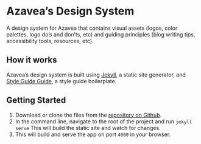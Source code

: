 # Azavea’s Design System
A design system for Azavea that contains visual assets (logos, color palettes, logo do’s and don’ts, etc) and guiding principles (blog writing tips, accessibility tools, resources, etc).

## How it works
Azavea’s design system is built using [Jekyll](https://jekyllrb.com/), a static site generator, and [Style Guide Guide](https://github.com/bradfrost/style-guide-guide), a style guide boilerplate.

## Getting Started
1. Download or clone the files from the [repository on Github](https://github.com/azavea/azavea-design-system).
2. In the command line, navigate to the root of the project and run 
```jekyll serve```
This will build the static site and watch for changes.
3. This will build and serve the app on port `4000` in your browser.


